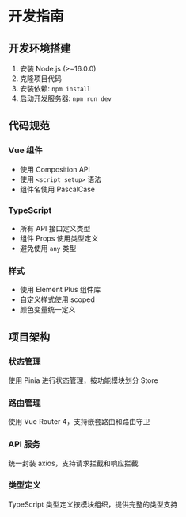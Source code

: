 # 开发指南

## 开发环境搭建

1. 安装 Node.js (>=16.0.0)
2. 克隆项目代码
3. 安装依赖: `npm install`
4. 启动开发服务器: `npm run dev`

## 代码规范

### Vue 组件
- 使用 Composition API
- 使用 `<script setup>` 语法
- 组件名使用 PascalCase

### TypeScript
- 所有 API 接口定义类型
- 组件 Props 使用类型定义
- 避免使用 `any` 类型

### 样式
- 使用 Element Plus 组件库
- 自定义样式使用 scoped
- 颜色变量统一定义

## 项目架构

### 状态管理
使用 Pinia 进行状态管理，按功能模块划分 Store

### 路由管理
使用 Vue Router 4，支持嵌套路由和路由守卫

### API 服务
统一封装 axios，支持请求拦截和响应拦截

### 类型定义
TypeScript 类型定义按模块组织，提供完整的类型支持

